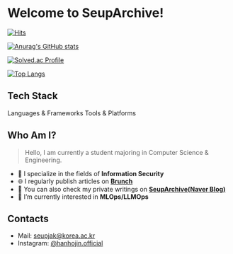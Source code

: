 # Welcome to SeupArchive!

[![Hits](https://hits.seeyoufarm.com/api/count/incr/badge.svg?url=https%3A%2F%2Fgithub.com%2FSeupInitial%2F&count_bg=%238793C0&title_bg=%23555555&icon=cliqz.svg&icon_color=%23E7E7E7&title=Visits&edge_flat=false)](https://hits.seeyoufarm.com)

[![Anurag's GitHub stats](https://github-readme-stats.vercel.app/api?username=SeupInitial&show_icons=true&theme=radical)](https://github.com/anuraghazra/github-readme-stats)

[![Solved.ac Profile](http://mazassumnida.wtf/api/v2/generate_badge?boj=seupjak)](https://solved.ac/seupjak/)

[![Top Langs](https://github-readme-stats.vercel.app/api/top-langs/?username=SeupInitial&layout=compact)](https://github.com/anuraghazra/github-readme-stats)

## Tech Stack
Languages & Frameworks
Tools & Platforms

## Who Am I?
> Hello, I am currently a student majoring in Computer Science & Engineering.
- 🎯 I specialize in the fields of **Information Security**
- 🌐 I regularly publish articles on **[Brunch](https://brunch.co.kr/@seupjak)**
- 📰 You can also check my private writings on **[SeupArchive(Naver Blog)](https://blog.naver.com/seupjak_)**
- 🌱 I’m currently interested in **MLOps/LLMOps**

## Contacts
- Mail: seupjak@korea.ac.kr
- Instagram: [@hanhojin.official](https://www.instagram.com/hanhojin.official/)


